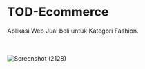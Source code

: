 # TOD-Ecommerce
Aplikasi Web Jual beli untuk Kategori Fashion.

<br></br>
![Screenshot (2128)](https://user-images.githubusercontent.com/77620549/211711763-e3c8c166-6e11-4f5a-aa80-c2dd36cc4d20.png)
